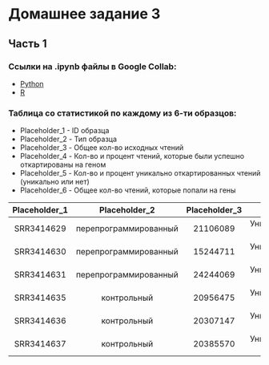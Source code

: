 # Домашнее задание 3
## Часть 1
### Ссылки на .ipynb файлы в Google Collab:
* [Python](https://colab.research.google.com/drive/1dZkM409LNn01Q2YfsW5sKbudGelTk6Wx?usp=sharing)
* [R](https://colab.research.google.com/drive/198Pho0aOK3g25YQYmVbQRsIkEtIbY9pj?usp=sharing)

### Таблица со статистикой по каждому из 6-ти образцов:

* Placeholder_1 - ID образца
* Placeholder_2 - Тип образца
* Placeholder_3 - Общее кол-во исходных чтений
* Placeholder_4 - Кол-во и процент чтений, которые были успешно откартированы на геном
* Placeholder_5 - Кол-во и процент уникально откартированных чтений (уникально или нет)
* Placeholder_6 - Общее кол-во чтений, которые попали на гены

| Placeholder_1 | Placeholder_2 | Placeholder_3 | Placeholder_4 | Placeholder_5 | Placeholder_6 |
| :-----------: | :-----------: | :-----------: | :-----------: | :-----------: | :-----------: |
| SRR3414629    | перепрограммированный | 21106089 | Уникально:&nbsp;18375888&nbsp;(87.06%) <br> Нет:&nbsp;2134225&nbsp;(10.11%) |
| SRR3414630    | перепрограммированный | 15244711 | Уникально:&nbsp;13186139&nbsp;(86.50%) <br> Нет:&nbsp;1646541&nbsp;(10.80%) |
| SRR3414631    | перепрограммированный | 24244069 | Уникально:&nbsp;20928945&nbsp;(86.33%) <br> Нет:&nbsp;2618741&nbsp;(10.80%) |
| SRR3414635    | контрольный | 20956475 | Уникально:&nbsp;18428317&nbsp;(87.94%) <br> Нет:&nbsp;1967548&nbsp;(9.39%) |
| SRR3414636    | контрольный | 20307147 | Уникально:&nbsp;17825380&nbsp;(87.78%) <br> Нет:&nbsp;1931679&nbsp;(9.51%) |
| SRR3414637    | контрольный | 20385570 | Уникально:&nbsp;17844858&nbsp;(87.54%) <br> Нет:&nbsp;2002433&nbsp;(9.82%) |
